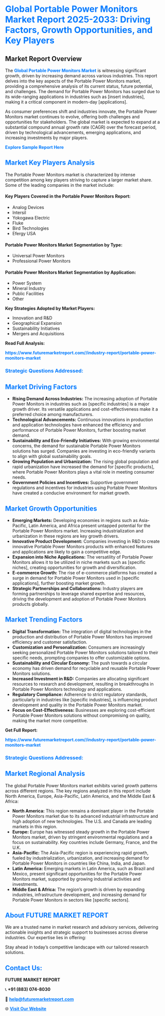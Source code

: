 <h1 style="color: #007BFF;">Global Portable Power Monitors Market Report 2025-2033: Driving Factors, Growth Opportunities, and Key Players</h1>

<section id="overview">
<h2>Market Report Overview</h2>
<p>The <a href="https://www.futuremarketreport.com//industry-report/portable-power-monitors-market" style="color: #007BFF; text-decoration: none;"><strong>Global Portable Power Monitors Market</strong></a> is witnessing significant growth, driven by increasing demand across various industries. This report delves into the key aspects of the Portable Power Monitors market, providing a comprehensive analysis of its current status, future potential, and challenges. The demand for Portable Power Monitors has surged due to its wide-ranging applications in industries such as [insert industries], making it a critical component in modern-day [applications].</p>
<p>As consumer preferences shift and industries innovate, the Portable Power Monitors market continues to evolve, offering both challenges and opportunities for stakeholders. The global market is expected to expand at a substantial compound annual growth rate (CAGR) over the forecast period, driven by technological advancements, emerging applications, and increasing investments by major players.</p>
</section>

<section id="overview">
<p><a href="https://www.futuremarketreport.com//request-sample/reportId=81952" style="color: #007BFF; text-decoration: none;"><strong>Explore Sample Report Here</strong></a></p>
</section>

<section id="key-players">
<h2 style="color: #007BFF;">Market Key Players Analysis</h2>
<p>The Portable Power Monitors market is characterized by intense competition among key players striving to capture a larger market share. Some of the leading companies in the market include:</p>
<h4>Key Players Covered in the Portable Power Monitors Report:</h4>
<ul><li>Analog Devices</li><li>Intersil</li><li>Yokogawa Electric</li><li>Fluke</li><li>Bird Technologies</li><li>Efergy USA</li></ul>
<h4>Portable Power Monitors Market Segmentation by Type:</h4>
<ul><li>Universal Power Monitors</li><li>Professional Power Monitors</li></ul>

<h4>Portable Power Monitors Market Segmentation by Application:</h4>
<ul><li>Power System</li><li>Mineral Industry</li><li>Public Facilities</li><li>Other</li></ul>
<p><strong>Key Strategies Adopted by Market Players:</strong></p>
<ul>
<li>Innovation and R&D</li>
<li>Geographical Expansion</li>
<li>Sustainability Initiatives</li>
<li>Mergers and Acquisitions</li>
</ul>
</section>

<section>
<p><strong>Read Full Analysis: </strong></p><a href="https://www.futuremarketreport.com//industry-report/portable-power-monitors-market" style="color: #007BFF; text-decoration: none;"><strong>https://www.futuremarketreport.com//industry-report/portable-power-monitors-market</strong></a>
<h3 style="color: #007BFF;">Strategic Questions Addressed:</h3>
</section>

<section id="driving-factors">
<h2 style="color: #007BFF;">Market Driving Factors</h2>
<ul>
<li><strong>Rising Demand Across Industries:</strong> The increasing adoption of Portable Power Monitors in industries such as [specific industries] is a major growth driver. Its versatile applications and cost-effectiveness make it a preferred choice among manufacturers.</li>
<li><strong>Technological Advancements:</strong> Continuous innovations in production and application technologies have enhanced the efficiency and performance of Portable Power Monitors, further boosting market demand.</li>
<li><strong>Sustainability and Eco-Friendly Initiatives:</strong> With growing environmental concerns, the demand for sustainable Portable Power Monitors solutions has surged. Companies are investing in eco-friendly variants to align with global sustainability goals.</li>
<li><strong>Growing Population and Urbanization:</strong> The rising global population and rapid urbanization have increased the demand for [specific products], where Portable Power Monitors plays a vital role in meeting consumer needs.</li>
<li><strong>Government Policies and Incentives:</strong> Supportive government regulations and incentives for industries using Portable Power Monitors have created a conducive environment for market growth.</li>
</ul>
</section>

<section id="growth-opportunities">
<h2 style="color: #007BFF;">Market Growth Opportunities</h2>
<ul>
<li><strong>Emerging Markets:</strong> Developing economies in regions such as Asia-Pacific, Latin America, and Africa present untapped potential for the Portable Power Monitors market. Increasing industrialization and urbanization in these regions are key growth drivers.</li>
<li><strong>Innovative Product Development:</strong> Companies investing in R&D to create innovative Portable Power Monitors products with enhanced features and applications are likely to gain a competitive edge.</li>
<li><strong>Expansion into Niche Applications:</strong> The versatility of Portable Power Monitors allows it to be utilized in niche markets such as [specific niches], creating opportunities for growth and diversification.</li>
<li><strong>E-commerce Growth:</strong> The rise of e-commerce platforms has created a surge in demand for Portable Power Monitors used in [specific applications], further boosting market growth.</li>
<li><strong>Strategic Partnerships and Collaborations:</strong> Industry players are forming partnerships to leverage shared expertise and resources, driving the development and adoption of Portable Power Monitors products globally.</li>
</ul>
</section>

<section id="trending-factors">
<h2 style="color: #007BFF;">Market Trending Factors</h2>
<ul>
<li><strong>Digital Transformation:</strong> The integration of digital technologies in the production and distribution of Portable Power Monitors has improved efficiency and customer satisfaction.</li>
<li><strong>Customization and Personalization:</strong> Consumers are increasingly seeking personalized Portable Power Monitors solutions tailored to their specific needs, prompting companies to offer customizable options.</li>
<li><strong>Sustainability and Circular Economy:</strong> The push towards a circular economy has driven demand for recyclable and reusable Portable Power Monitors solutions.</li>
<li><strong>Increased Investment in R&D:</strong> Companies are allocating significant resources to research and development, resulting in breakthroughs in Portable Power Monitors technology and applications.</li>
<li><strong>Regulatory Compliance:</strong> Adherence to strict regulatory standards, particularly in industries like [specific industries], is influencing product development and quality in the Portable Power Monitors market.</li>
<li><strong>Focus on Cost-Effectiveness:</strong> Businesses are exploring cost-efficient Portable Power Monitors solutions without compromising on quality, making the market more competitive.</li>
</ul>
</section>

<section>
<p><strong>Get Full Report: </strong></p><a href="https://www.futuremarketreport.com//industry-report/portable-power-monitors-market" style="color: #007BFF; text-decoration: none;"><strong>https://www.futuremarketreport.com//industry-report/portable-power-monitors-market</strong></a>
<h3 style="color: #007BFF;">Strategic Questions Addressed:</h3>
</section>


<section id="regional-analysis">
<h2 style="color: #007BFF;">Market Regional Analysis</h2>
<p>The global Portable Power Monitors market exhibits varied growth patterns across different regions. The key regions analyzed in this report include North America, Europe, Asia-Pacific, Latin America, and the Middle East & Africa:</p>
<ul>
<li><strong>North America:</strong> This region remains a dominant player in the Portable Power Monitors market due to its advanced industrial infrastructure and high adoption of new technologies. The U.S. and Canada are leading markets in this region.</li>
<li><strong>Europe:</strong> Europe has witnessed steady growth in the Portable Power Monitors market, driven by stringent environmental regulations and a focus on sustainability. Key countries include Germany, France, and the U.K.</li>
<li><strong>Asia-Pacific:</strong> The Asia-Pacific region is experiencing rapid growth, fueled by industrialization, urbanization, and increasing demand for Portable Power Monitors in countries like China, India, and Japan.</li>
<li><strong>Latin America:</strong> Emerging markets in Latin America, such as Brazil and Mexico, present significant opportunities for the Portable Power Monitors market, supported by growing industrial activities and investments.</li>
<li><strong>Middle East & Africa:</strong> The region’s growth is driven by expanding industries, infrastructure development, and increasing demand for Portable Power Monitors in sectors like [specific sectors].</li>
</ul>
</section>

<footer>
<h2 style="color: #007BFF;">About FUTURE MARKET REPORT</h2>
<p>We are a trusted name in market research and advisory services, delivering actionable insights and strategic support to businesses across diverse industries. Our expertise lies in offering:</p>

<p>Stay ahead in today’s competitive landscape with our tailored research solutions.</p>

<h2 style="color: #007BFF;">Contact Us:</h2>
<p><strong>FUTURE MARKET REPORT</strong></p>
<p>📞 <strong>+91 (883) 074-8030</strong></p>
<p>📧 <strong><a href="mailto:help@futuremarketreport.com" style="color: #007BFF;">help@futuremarketreport.com</a></strong></p>
<p>🌐 <strong><a href="https://www.futuremarketreport.com/" style="color: #007BFF;">Visit Our Website</a></strong></p>
</footer>